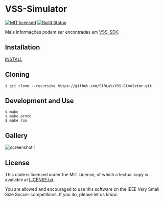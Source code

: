 VSS-Simulator
=============
[![MIT licensed](https://img.shields.io/badge/license-MIT-blue.svg)][mit]
[![Build Status](https://travis-ci.org/SIRLab/VSS-Simulator.svg?branch=master)][travis]

Mais informações podem ser encontradas em [VSS-SDK][vss-sdk].

Installation
------------
[INSTALL][install]

Cloning
-------
```
$ git clone --recursive https://github.com/SIRLab/VSS-Simulator.git
```

Development and Use
-------------------
```
$ make
$ make proto
$ make run
```


Gallery
-------
![screenshot 1](https://raw.githubusercontent.com/SIRLab/VSS-Simulator/master/images/top.png)


License
-------

This code is licensed under the MIT License, of which a textual copy is available at [LICENSE.txt](LICENSE).

You are allowed and encouraged to use this software on the IEEE Very Small Size Soccer competitions.  If you do, please let us know.

[vss-sdk]: http://sirlab.github.io/vss.html
[install]: https://github.com/SIRLab/VSS-Simulator/blob/master/INSTALL.md
[travis]: https://travis-ci.org/SIRLab/VSS-Simulator
[mit]: https://raw.githubusercontent.com/hyperium/hyper/master/LICENSE
